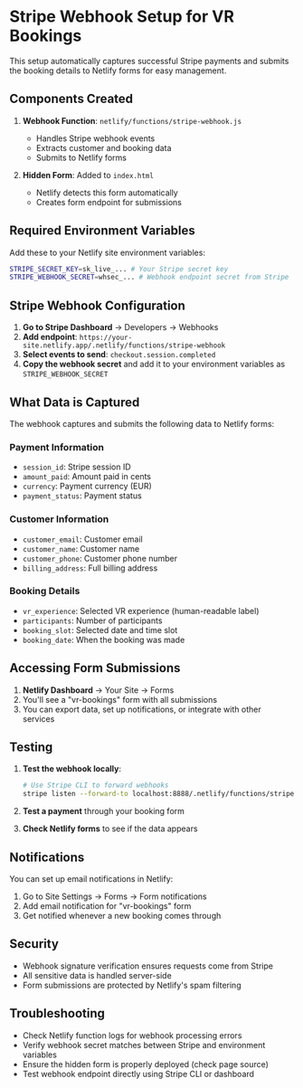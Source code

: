 # Stripe Webhook Setup for VR Bookings

This setup automatically captures successful Stripe payments and submits the booking details to Netlify forms for easy management.

## Components Created

1. **Webhook Function**: `netlify/functions/stripe-webhook.js`
   - Handles Stripe webhook events
   - Extracts customer and booking data
   - Submits to Netlify forms

2. **Hidden Form**: Added to `index.html`
   - Netlify detects this form automatically
   - Creates form endpoint for submissions

## Required Environment Variables

Add these to your Netlify site environment variables:

```bash
STRIPE_SECRET_KEY=sk_live_... # Your Stripe secret key
STRIPE_WEBHOOK_SECRET=whsec_... # Webhook endpoint secret from Stripe
```

## Stripe Webhook Configuration

1. **Go to Stripe Dashboard** → Developers → Webhooks
2. **Add endpoint**: `https://your-site.netlify.app/.netlify/functions/stripe-webhook`
3. **Select events to send**: `checkout.session.completed`
4. **Copy the webhook secret** and add it to your environment variables as `STRIPE_WEBHOOK_SECRET`

## What Data is Captured

The webhook captures and submits the following data to Netlify forms:

### Payment Information
- `session_id`: Stripe session ID
- `amount_paid`: Amount paid in cents
- `currency`: Payment currency (EUR)
- `payment_status`: Payment status

### Customer Information  
- `customer_email`: Customer email
- `customer_name`: Customer name
- `customer_phone`: Customer phone number
- `billing_address`: Full billing address

### Booking Details
- `vr_experience`: Selected VR experience (human-readable label)
- `participants`: Number of participants
- `booking_slot`: Selected date and time slot
- `booking_date`: When the booking was made

## Accessing Form Submissions

1. **Netlify Dashboard** → Your Site → Forms
2. You'll see a "vr-bookings" form with all submissions
3. You can export data, set up notifications, or integrate with other services

## Testing

1. **Test the webhook locally**:
   ```bash
   # Use Stripe CLI to forward webhooks
   stripe listen --forward-to localhost:8888/.netlify/functions/stripe-webhook
   ```

2. **Test a payment** through your booking form
3. **Check Netlify forms** to see if the data appears

## Notifications

You can set up email notifications in Netlify:
1. Go to Site Settings → Forms → Form notifications
2. Add email notification for "vr-bookings" form
3. Get notified whenever a new booking comes through

## Security

- Webhook signature verification ensures requests come from Stripe
- All sensitive data is handled server-side
- Form submissions are protected by Netlify's spam filtering

## Troubleshooting

- Check Netlify function logs for webhook processing errors
- Verify webhook secret matches between Stripe and environment variables
- Ensure the hidden form is properly deployed (check page source)
- Test webhook endpoint directly using Stripe CLI or dashboard 
